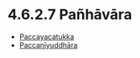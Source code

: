 

# 4.6.2.7 Pañhāvāra

* [Paccayacatukka](4.6.2.7/Paccayacatukka.md)
* [Paccanīyuddhāra](4.6.2.7/Paccaniyuddhara.md)




